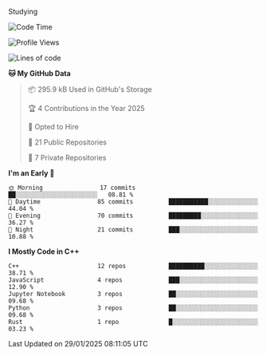 Studying

<!--START_SECTION:waka-->
![Code Time](http://img.shields.io/badge/Code%20Time-0%20secs-blue)

![Profile Views](http://img.shields.io/badge/Profile%20Views-0-blue)

![Lines of code](https://img.shields.io/badge/From%20Hello%20World%20I%27ve%20Written-15.1%20thousand%20lines%20of%20code-blue)

**🐱 My GitHub Data** 

> 📦 295.9 kB Used in GitHub's Storage 
 > 
> 🏆 4 Contributions in the Year 2025
 > 
> 💼 Opted to Hire
 > 
> 📜 21 Public Repositories 
 > 
> 🔑 7 Private Repositories 
 > 
**I'm an Early 🐤** 

```text
🌞 Morning                17 commits          ██░░░░░░░░░░░░░░░░░░░░░░░   08.81 % 
🌆 Daytime                85 commits          ███████████░░░░░░░░░░░░░░   44.04 % 
🌃 Evening                70 commits          █████████░░░░░░░░░░░░░░░░   36.27 % 
🌙 Night                  21 commits          ███░░░░░░░░░░░░░░░░░░░░░░   10.88 % 
```


**I Mostly Code in C++** 

```text
C++                      12 repos            ██████████░░░░░░░░░░░░░░░   38.71 % 
JavaScript               4 repos             ███░░░░░░░░░░░░░░░░░░░░░░   12.90 % 
Jupyter Notebook         3 repos             ██░░░░░░░░░░░░░░░░░░░░░░░   09.68 % 
Python                   3 repos             ██░░░░░░░░░░░░░░░░░░░░░░░   09.68 % 
Rust                     1 repo              █░░░░░░░░░░░░░░░░░░░░░░░░   03.23 % 
```




 Last Updated on 29/01/2025 08:11:05 UTC
<!--END_SECTION:waka-->
<!--
**daniel-junhui/daniel-junhui** is a ✨ _special_ ✨ repository because its `README.md` (this file) appears on your GitHub profile.

Here are some ideas to get you started:

- 🔭 I’m currently working on ...
- 🌱 I’m currently learning ...
- 👯 I’m looking to collaborate on ...
- 🤔 I’m looking for help with ...
- 💬 Ask me about ...
- 📫 How to reach me: ...
- 😄 Pronouns: ...
- ⚡ Fun fact: ...
-->

